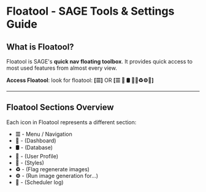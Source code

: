 # Floatool - SAGE Tools & Settings Guide

## What is Floatool?

Floatool is SAGE's **quick nav floating toolbox**. It provides quick access to most used features from almost every view.

**Access Floatool**: look for floatool: **[☰]**  OR **[☰ 🔮 🛢️ 👤🎨♻️⚙️📓️]**

---

## Floatool Sections Overview

Each icon in Floatool represents a different section:

- **☰** - Menu / Navigation
- **🔮** - (Dashboard)
- **🛢️** - (Database)
- **👤** - (User Profile)
- **🎨** - (Styles)
- **♻️** - (Flag regenerate images)
- **⚙️** - (Run image generation for...)
- **📓️** - (Scheduler log)


